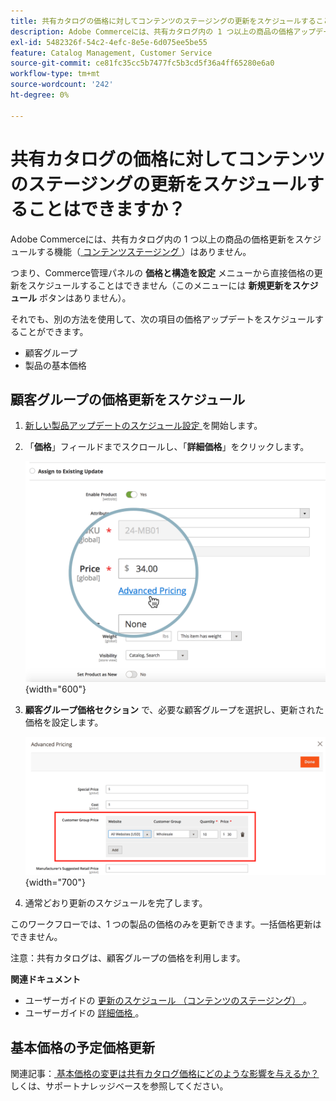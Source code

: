```yaml
---
title: 共有カタログの価格に対してコンテンツのステージングの更新をスケジュールすることはできますか？
description: Adobe Commerceには、共有カタログ内の 1 つ以上の商品の価格アップデート （[ コンテンツのステージング ] （https://experienceleague.adobe.com/docs/commerce-admin/content-design/staging/content-staging.html））をスケジュールする機能はありません。
exl-id: 5482326f-54c2-4efc-8e5e-6d075ee5be55
feature: Catalog Management, Customer Service
source-git-commit: ce81fc35cc5b7477fc5b3cd5f36a4ff65280e6a0
workflow-type: tm+mt
source-wordcount: '242'
ht-degree: 0%

---
```


# 共有カタログの価格に対してコンテンツのステージングの更新をスケジュールすることはできますか？

Adobe Commerceには、共有カタログ内の 1 つ以上の商品の価格更新をスケジュールする機能（[ コンテンツステージング ](https://experienceleague.adobe.com/docs/commerce-admin/content-design/staging/content-staging.html)）はありません。

つまり、Commerce管理パネルの **価格と構造を設定** メニューから直接価格の更新をスケジュールすることはできません（このメニューには **新規更新をスケジュール** ボタンはありません）。

それでも、別の方法を使用して、次の項目の価格アップデートをスケジュールすることができます。

* 顧客グループ
* 製品の基本価格

## 顧客グループの価格更新をスケジュール

1. [ 新しい製品アップデートのスケジュール設定 ](https://experienceleague.adobe.com/docs/commerce-admin/content-design/staging/content-staging-scheduled-update.html) を開始します。
1. 「**価格**」フィールドまでスクロールし、「**詳細価格**」をクリックします。

   ![advanced_pricing.png](assets/advanced_pricing.png){width="600"}

1. **顧客グループ価格セクション** で、必要な顧客グループを選択し、更新された価格を設定します。

   ![customer_group_price.png](assets/customer_group_price.png){width="700"}

1. 通常どおり更新のスケジュールを完了します。

このワークフローでは、1 つの製品の価格のみを更新できます。一括価格更新はできません。

注意：共有カタログは、顧客グループの価格を利用します。

**関連ドキュメント**

* ユーザーガイドの [ 更新のスケジュール （コンテンツのステージング） ](https://experienceleague.adobe.com/docs/commerce-admin/content-design/staging/content-staging-scheduled-update.html)。
* ユーザーガイドの [ 詳細価格 ](https://experienceleague.adobe.com/docs/commerce-admin/catalog/products/pricing/pricing-advanced.html)。

## 基本価格の予定価格更新

関連記事：[ 基本価格の変更は共有カタログ価格にどのような影響を与えるか？](/help/faq/general/base-price-change-affect-on-shared-catalog-price.md) しくは、サポートナレッジベースを参照してください。
